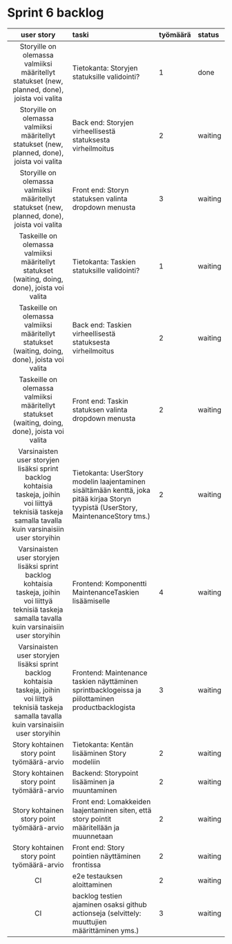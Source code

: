 # Sprint 6 backlog

| user story | taski | työmäärä | status |
| :-----------:|:-----------| :------| :------|
| Storyille on olemassa valmiiksi määritellyt statukset (new, planned, done), joista voi valita | Tietokanta: Storyjen statuksille validointi? | 1 | done |
| Storyille on olemassa valmiiksi määritellyt statukset (new, planned, done), joista voi valita | Back end: Storyjen virheellisestä statuksesta virheilmoitus | 2 | waiting |
| Storyille on olemassa valmiiksi määritellyt statukset (new, planned, done), joista voi valita | Front end: Storyn statuksen valinta dropdown menusta | 3 | waiting |
| Taskeille on olemassa valmiiksi määritellyt statukset (waiting, doing, done), joista voi valita | Tietokanta: Taskien statuksille validointi? | 1 | waiting |
| Taskeille on olemassa valmiiksi määritellyt statukset (waiting, doing, done), joista voi valita | Back end: Taskien virheellisestä statuksesta virheilmoitus | 2 | waiting |
| Taskeille on olemassa valmiiksi määritellyt statukset (waiting, doing, done), joista voi valita | Front end: Taskin statuksen valinta dropdown menusta | 2 | waiting |
| Varsinaisten user storyjen lisäksi sprint backlog kohtaisia taskeja, joihin voi liittyä teknisiä taskeja samalla tavalla kuin varsinaisiin user storyihin | Tietokanta: UserStory modelin laajentaminen sisältämään kenttä, joka pitää kirjaa Storyn tyypistä (UserStory, MaintenanceStory tms.)  | 2 | waiting |
| Varsinaisten user storyjen lisäksi sprint backlog kohtaisia taskeja, joihin voi liittyä teknisiä taskeja samalla tavalla kuin varsinaisiin user storyihin | Frontend: Komponentti MaintenanceTaskien lisäämiselle  | 4 | waiting |
| Varsinaisten user storyjen lisäksi sprint backlog kohtaisia taskeja, joihin voi liittyä teknisiä taskeja samalla tavalla kuin varsinaisiin user storyihin | Frontend: Maintenance taskien näyttäminen sprintbacklogeissa ja piilottaminen productbacklogista  | 3 | waiting |
| Story kohtainen story point työmäärä-arvio | Tietokanta: Kentän lisääminen Story modeliin  | 2 | waiting |
| Story kohtainen story point työmäärä-arvio | Backend: Storypoint lisääminen ja muuntaminen  | 2 | waiting |
| Story kohtainen story point työmäärä-arvio | Front end: Lomakkeiden laajentaminen siten, että story pointit määritellään ja muunnetaan  | 2 | waiting |
| Story kohtainen story point työmäärä-arvio | Front end: Story pointien näyttäminen frontissa  | 2 | waiting |
| CI | e2e testauksen aloittaminen  | 2 | waiting |
| CI | backlog testien ajaminen osaksi github actionseja (selvittely: muuttujien määrittäminen yms.)  | 3 | waiting |
